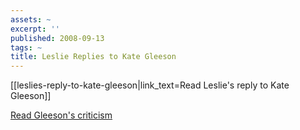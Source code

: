 ```yaml
---
assets: ~
excerpt: ''
published: 2008-09-13
tags: ~
title: Leslie Replies to Kate Gleeson
---
```

[[leslies-reply-to-kate-gleeson|link_text=Read Leslie's reply to Kate Gleeson]] 

[Read Gleeson's criticism](http://www.springerlink.com/content/yl87976436478130/?p=1d2de34b0d154254b1fcf34d212ef1d5&pi=8)

